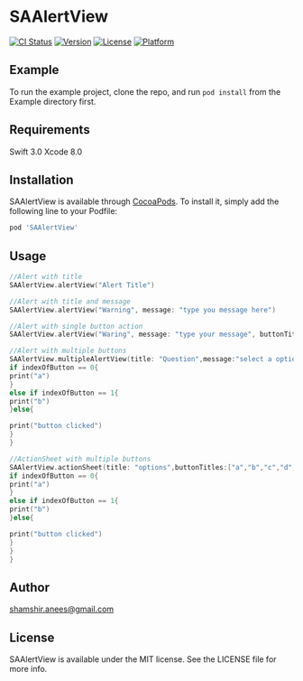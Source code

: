 # SAAlertView

[![CI Status](http://img.shields.io/travis/smzranz@gmail.com/SAAlertView.svg?style=flat)](https://travis-ci.org/smzranz@gmail.com/SAAlertView)
[![Version](https://img.shields.io/cocoapods/v/SAAlertView.svg?style=flat)](http://cocoapods.org/pods/SAAlertView)
[![License](https://img.shields.io/cocoapods/l/SAAlertView.svg?style=flat)](http://cocoapods.org/pods/SAAlertView)
[![Platform](https://img.shields.io/cocoapods/p/SAAlertView.svg?style=flat)](http://cocoapods.org/pods/SAAlertView)

## Example

To run the example project, clone the repo, and run `pod install` from the Example directory first.

## Requirements
Swift 3.0
Xcode 8.0

## Installation

SAAlertView is available through [CocoaPods](http://cocoapods.org). To install
it, simply add the following line to your Podfile:

```ruby
pod 'SAAlertView'
```
## Usage
```swift
//Alert with title
SAAlertView.alertView("Alert Title")

//Alert with title and message
SAAlertView.alertView("Warning", message: "type you message here")

//Alert with single button action
SAAlertView.alertView("Waring", message: "type your message", buttonTitle: "retry", buttonAction: reload)

//Alert with multiple buttons
SAAlertView.multipleAlertView(title: "Question",message:"select a option",buttonTitles:["a","b","c","d","a","b","c","d"]) { (indexOfButton) in
if indexOfButton == 0{
print("a")
}
else if indexOfButton == 1{
print("b")
}else{

print("button clicked")
}
}

//ActionSheet with multiple buttons
SAAlertView.actionSheet(title: "options",buttonTitles:["a","b","c","d","a","b","c","d"]) { (indexOfButton) in
if indexOfButton == 0{
print("a")
}
else if indexOfButton == 1{
print("b")
}else{

print("button clicked")
}
}
}

```
## Author

shamshir.anees@gmail.com

## License

SAAlertView is available under the MIT license. See the LICENSE file for more info.

